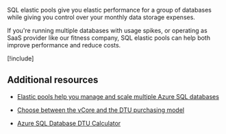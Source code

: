 SQL elastic pools give you elastic performance for a group of databases while giving you control over your monthly data storage expenses. 

If you're running multiple databases with usage spikes, or operating as SaaS provider like our fitness company, SQL elastic pools can help both improve performance and reduce costs.

[!include[](../../../includes/azure-sandbox-cleanup.md)]

## Additional resources

- [Elastic pools help you manage and scale multiple Azure SQL databases](https://docs.microsoft.com/azure/sql-database/sql-database-elastic-pool)

- [Choose between the vCore and the DTU purchasing model](https://docs.microsoft.com/azure/sql-database/sql-database-purchase-models)

- [Azure SQL Database DTU Calculator](https://dtucalculator.azurewebsites.net/)